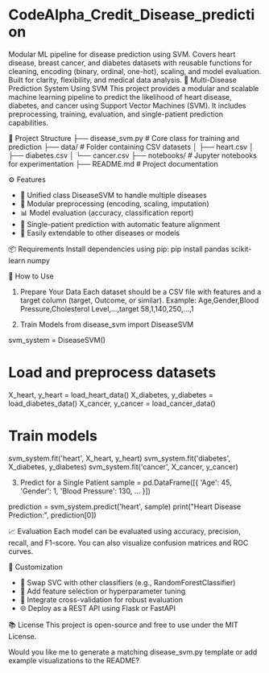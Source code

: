 # CodeAlpha_Credit_Disease_prediction
Modular ML pipeline for disease prediction using SVM. Covers heart disease, breast cancer, and diabetes datasets with reusable functions for cleaning, encoding (binary, ordinal, one-hot), scaling, and model evaluation. Built for clarity, flexibility, and medical data analysis.
🧠 Multi-Disease Prediction System Using SVM
This project provides a modular and scalable machine learning pipeline to predict the likelihood of heart disease, diabetes, and cancer using Support Vector Machines (SVM). It includes preprocessing, training, evaluation, and single-patient prediction capabilities.

📁 Project Structure
├── disease_svm.py         # Core class for training and prediction
├── data/                  # Folder containing CSV datasets
│   ├── heart.csv
│   ├── diabetes.csv
│   └── cancer.csv
├── notebooks/             # Jupyter notebooks for experimentation
├── README.md              # Project documentation



⚙️ Features
- 🔄 Unified class DiseaseSVM to handle multiple diseases
- 🧼 Modular preprocessing (encoding, scaling, imputation)
- 📊 Model evaluation (accuracy, classification report)
- 🧍 Single-patient prediction with automatic feature alignment
- 🔌 Easily extendable to other diseases or models

📦 Requirements
Install dependencies using pip:
pip install pandas scikit-learn numpy



🚀 How to Use
1. Prepare Your Data
Each dataset should be a CSV file with features and a target column (target, Outcome, or similar). Example:
Age,Gender,Blood Pressure,Cholesterol Level,...,target
58,1,140,250,...,1


2. Train Models
from disease_svm import DiseaseSVM

svm_system = DiseaseSVM()

# Load and preprocess datasets
X_heart, y_heart = load_heart_data()
X_diabetes, y_diabetes = load_diabetes_data()
X_cancer, y_cancer = load_cancer_data()

# Train models
svm_system.fit('heart', X_heart, y_heart)
svm_system.fit('diabetes', X_diabetes, y_diabetes)
svm_system.fit('cancer', X_cancer, y_cancer)


3. Predict for a Single Patient
sample = pd.DataFrame([{
    'Age': 45,
    'Gender': 1,
    'Blood Pressure': 130,
    ...
}])

prediction = svm_system.predict('heart', sample)
print("Heart Disease Prediction:", prediction[0])



📈 Evaluation
Each model can be evaluated using accuracy, precision, recall, and F1-score. You can also visualize confusion matrices and ROC curves.

🧩 Customization
- 🔁 Swap SVC with other classifiers (e.g., RandomForestClassifier)
- 🧠 Add feature selection or hyperparameter tuning
- 🧪 Integrate cross-validation for robust evaluation
- 🌐 Deploy as a REST API using Flask or FastAPI

📚 License
This project is open-source and free to use under the MIT License.

Would you like me to generate a matching disease_svm.py template or add example visualizations to the README?
